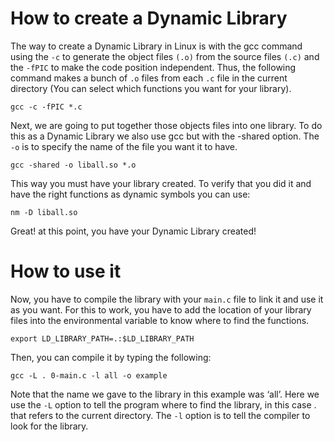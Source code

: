 # How to create a Dynamic Library
The way to create a Dynamic Library in Linux is with the gcc command using the `-c` to generate the object files `(.o)` from the source files `(.c)` and the `-fPIC` to make the code position independent. Thus, the following command makes a bunch of `.o` files from each `.c` file in the current directory (You can select which functions you want for your library).

```
gcc -c -fPIC *.c
```

Next, we are going to put together those objects files into one library. To do this as a Dynamic Library we also use gcc but with the -shared option. The `-o` is to specify the name of the file you want it to have.

```
gcc -shared -o liball.so *.o
```

This way you must have your library created. To verify that you did it and have the right functions as dynamic symbols you can use:

```
nm -D liball.so
```

Great! at this point, you have your Dynamic Library created!

# How to use it
Now, you have to compile the library with your `main.c` file to link it and use it as you want. For this to work, you have to add the location of your library files into the environmental variable to know where to find the functions.

```
export LD_LIBRARY_PATH=.:$LD_LIBRARY_PATH
```

Then, you can compile it by typing the following:

```
gcc -L . 0-main.c -l all -o example
```

Note that the name we gave to the library in this example was ‘all’. Here we use the `-L` option to tell the program where to find the library, in this case . that refers to the current directory. The `-l` option is to tell the compiler to look for the library.
